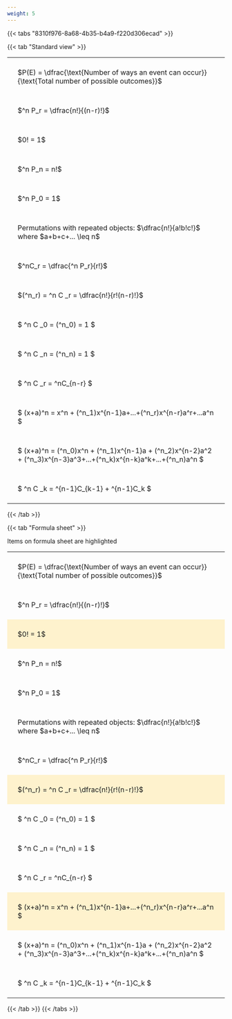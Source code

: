 ```yaml
---
weight: 5
---
```


{{< tabs "8310f976-8a68-4b35-b4a9-f220d306ecad" >}}

{{< tab "Standard view" >}}

<style type="text/css">
#T_83617 th.col_heading {
  text-align: left;
  font-size: 1em;
}
#T_83617 td {
  text-align: left;
  font-size: 1em;
  padding: 1.5em;
}
</style>
<table id="T_83617">
  <thead>
  </thead>
  <tbody>
    <tr>
      <td id="T_83617_row0_col0" class="data row0 col0" >$P(E) = \dfrac{\text{Number of ways an event can occur}}{\text{Total number of possible outcomes}}$</td>
    </tr>
    <tr>
      <td id="T_83617_row1_col0" class="data row1 col0" >$^n P_r = \dfrac{n!}{(n-r)!}$</td>
    </tr>
    <tr>
      <td id="T_83617_row2_col0" class="data row2 col0" >$0! = 1$</td>
    </tr>
    <tr>
      <td id="T_83617_row3_col0" class="data row3 col0" >$^n P_n = n!$</td>
    </tr>
    <tr>
      <td id="T_83617_row4_col0" class="data row4 col0" >$^n P_0 = 1$</td>
    </tr>
    <tr>
      <td id="T_83617_row5_col0" class="data row5 col0" >Permutations with repeated objects: $\dfrac{n!}{a!b!c!}$ where $a+b+c+... \leq n$</td>
    </tr>
    <tr>
      <td id="T_83617_row6_col0" class="data row6 col0" >$^nC_r = \dfrac{^n P_r}{r!}$</td>
    </tr>
    <tr>
      <td id="T_83617_row7_col0" class="data row7 col0" >$(^n_r) = ^n C _r = \dfrac{n!}{r!(n-r)!}$</td>
    </tr>
    <tr>
      <td id="T_83617_row8_col0" class="data row8 col0" >$ ^n C _0 = (^n_0) = 1 $</td>
    </tr>
    <tr>
      <td id="T_83617_row9_col0" class="data row9 col0" >$ ^n C _n = (^n_n) = 1 $</td>
    </tr>
    <tr>
      <td id="T_83617_row10_col0" class="data row10 col0" >$ ^n C _r = ^nC_{n-r} $</td>
    </tr>
    <tr>
      <td id="T_83617_row11_col0" class="data row11 col0" >$ (x+a)^n = x^n + (^n_1)x^{n-1}a+...+(^n_r)x^{n-r}a^r+...a^n    $</td>
    </tr>
    <tr>
      <td id="T_83617_row12_col0" class="data row12 col0" >$ (x+a)^n = (^n_0)x^n + (^n_1)x^{n-1}a + (^n_2)x^{n-2}a^2 + (^n_3)x^{n-3}a^3+...+(^n_k)x^{n-k}a^k+...+(^n_n)a^n $</td>
    </tr>
    <tr>
      <td id="T_83617_row13_col0" class="data row13 col0" >$ ^n C _k = ^{n-1}C_{k-1} + ^{n-1}C_k $</td>
    </tr>
  </tbody>
</table>
{{< /tab >}}

{{< tab "Formula sheet" >}}

Items on formula sheet are highlighted 
<br>
<style type="text/css">
#T_4b27b th.col_heading {
  text-align: left;
  font-size: 1em;
}
#T_4b27b td {
  text-align: left;
  font-size: 1em;
  padding: 1.5em;
}
#T_4b27b_row0_col0, #T_4b27b_row1_col0, #T_4b27b_row3_col0, #T_4b27b_row4_col0, #T_4b27b_row5_col0, #T_4b27b_row6_col0, #T_4b27b_row8_col0, #T_4b27b_row9_col0, #T_4b27b_row10_col0, #T_4b27b_row12_col0, #T_4b27b_row13_col0 {
  background-color: rgba(0,0,0,0);
}
#T_4b27b_row2_col0, #T_4b27b_row7_col0, #T_4b27b_row11_col0 {
  background-color: rgba(255,194,10, 0.2);
}
</style>
<table id="T_4b27b">
  <thead>
  </thead>
  <tbody>
    <tr>
      <td id="T_4b27b_row0_col0" class="data row0 col0" >$P(E) = \dfrac{\text{Number of ways an event can occur}}{\text{Total number of possible outcomes}}$</td>
    </tr>
    <tr>
      <td id="T_4b27b_row1_col0" class="data row1 col0" >$^n P_r = \dfrac{n!}{(n-r)!}$</td>
    </tr>
    <tr>
      <td id="T_4b27b_row2_col0" class="data row2 col0" >$0! = 1$</td>
    </tr>
    <tr>
      <td id="T_4b27b_row3_col0" class="data row3 col0" >$^n P_n = n!$</td>
    </tr>
    <tr>
      <td id="T_4b27b_row4_col0" class="data row4 col0" >$^n P_0 = 1$</td>
    </tr>
    <tr>
      <td id="T_4b27b_row5_col0" class="data row5 col0" >Permutations with repeated objects: $\dfrac{n!}{a!b!c!}$ where $a+b+c+... \leq n$</td>
    </tr>
    <tr>
      <td id="T_4b27b_row6_col0" class="data row6 col0" >$^nC_r = \dfrac{^n P_r}{r!}$</td>
    </tr>
    <tr>
      <td id="T_4b27b_row7_col0" class="data row7 col0" >$(^n_r) = ^n C _r = \dfrac{n!}{r!(n-r)!}$</td>
    </tr>
    <tr>
      <td id="T_4b27b_row8_col0" class="data row8 col0" >$ ^n C _0 = (^n_0) = 1 $</td>
    </tr>
    <tr>
      <td id="T_4b27b_row9_col0" class="data row9 col0" >$ ^n C _n = (^n_n) = 1 $</td>
    </tr>
    <tr>
      <td id="T_4b27b_row10_col0" class="data row10 col0" >$ ^n C _r = ^nC_{n-r} $</td>
    </tr>
    <tr>
      <td id="T_4b27b_row11_col0" class="data row11 col0" >$ (x+a)^n = x^n + (^n_1)x^{n-1}a+...+(^n_r)x^{n-r}a^r+...a^n    $</td>
    </tr>
    <tr>
      <td id="T_4b27b_row12_col0" class="data row12 col0" >$ (x+a)^n = (^n_0)x^n + (^n_1)x^{n-1}a + (^n_2)x^{n-2}a^2 + (^n_3)x^{n-3}a^3+...+(^n_k)x^{n-k}a^k+...+(^n_n)a^n $</td>
    </tr>
    <tr>
      <td id="T_4b27b_row13_col0" class="data row13 col0" >$ ^n C _k = ^{n-1}C_{k-1} + ^{n-1}C_k $</td>
    </tr>
  </tbody>
</table>
{{< /tab >}}
{{< /tabs >}}